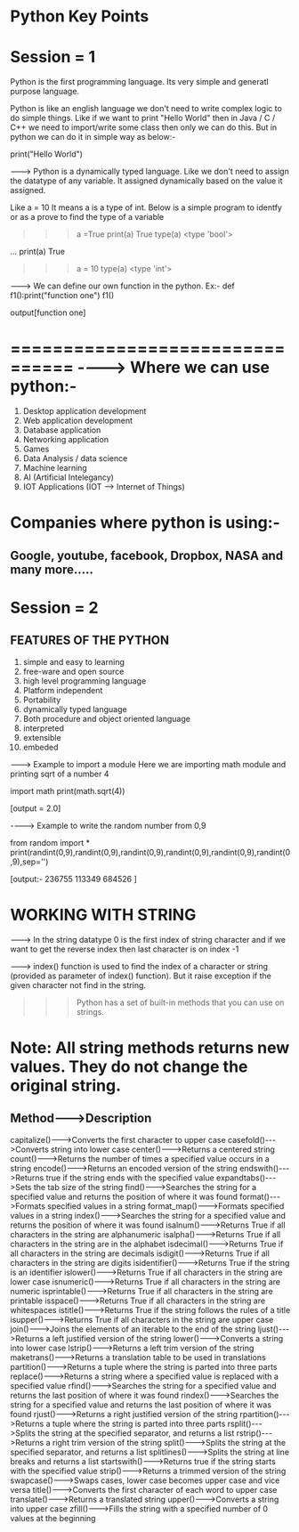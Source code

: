 Python Key Points
===========================
Session  =  1   
===========================

Python is the first programming language. Its very simple and generatl purpose language.

Python is like an english language we don't need to write complex logic to do simple things.
 Like if we want to print "Hello World" then in Java / C / C++ we need to import/write some class then only we can do this.
 But in python we can do it in simple way as below:-

 print("Hello World")


 ---> Python is a dynamically typed language. Like we don't need to assign the datatype of any variable. 
 It assigned dynamically based on the value it assigned.

 Like a = 10
 It means a is a type of int. 
 Below is a simple program to identfy or as a prove to find the type of a variable

>>> a =True
>>> print(a)
True
>>> type(a)
<type 'bool'>
>>>
... print(a)
True
>>> a = 10
>>> type(a)
<type 'int'>
>>>

---> We can define our own function in the python.
Ex:-
def f1():print("function one")
f1()

output[function one]

================================
----> Where we can use python:-
================================

1. Desktop application development
2. Web application development
3. Database application
4. Networking application
5. Games
6. Data Analysis / data science
7. Machine learning
8. AI (Artificial Intelegancy)
9. IOT Applications (IOT --> Internet of Things)



Companies where python is using:-
==========================
Google, youtube, facebook, Dropbox, NASA and many more.....
---------------



Session  =  2   
===========================

FEATURES OF THE PYTHON
----------------------

1. simple and easy to learning
2. free-ware and open source
3. high level programming language
4. Platform independent
5. Portability
6. dynamically typed language
7. Both procedure and object oriented language
8. interpreted
9. extensible
10. embeded


---> Example to import a module
Here we are importing math module and printing sqrt of a number 4

import math
print(math.sqrt(4))


[output = 2.0]


----> Example to write the random number from 0,9

from random import *
print(randint(0,9),randint(0,9),randint(0,9),randint(0,9),randint(0,9),randint(0,9),sep='')

[output:-
236755
113349
684526
]




WORKING WITH STRING
======================================

---> In the string datatype 0 is the first index of string character and if we want to get the reverse index then last character is on index -1

---> index() function is used to find the index of a character or string (provided as parameter of index() function). But it raise exception if the given character not find in the 
string.


>>> Python has a set of built-in methods that you can use on strings.

Note: All string methods returns new values. They do not change the original string.
====

Method--->Description
-------------------
capitalize()--->Converts the first character to upper case
casefold()--->Converts string into lower case
center()--->Returns a centered string
count()--->Returns the number of times a specified value occurs in a string
encode()--->Returns an encoded version of the string
endswith()--->Returns true if the string ends with the specified value
expandtabs()--->Sets the tab size of the string
find()--->Searches the string for a specified value and returns the position of where it was found
format()--->Formats specified values in a string
format_map()--->Formats specified values in a string
index()--->Searches the string for a specified value and returns the position of where it was found
isalnum()--->Returns True if all characters in the string are alphanumeric
isalpha()--->Returns True if all characters in the string are in the alphabet
isdecimal()--->Returns True if all characters in the string are decimals
isdigit()--->Returns True if all characters in the string are digits
isidentifier()--->Returns True if the string is an identifier
islower()--->Returns True if all characters in the string are lower case
isnumeric()--->Returns True if all characters in the string are numeric
isprintable()--->Returns True if all characters in the string are printable
isspace()--->Returns True if all characters in the string are whitespaces
istitle()--->Returns True if the string follows the rules of a title
isupper()--->Returns True if all characters in the string are upper case
join()--->Joins the elements of an iterable to the end of the string
ljust()--->Returns a left justified version of the string
lower()--->Converts a string into lower case
lstrip()--->Returns a left trim version of the string
maketrans()--->Returns a translation table to be used in translations
partition()--->Returns a tuple where the string is parted into three parts
replace()--->Returns a string where a specified value is replaced with a specified value
rfind()--->Searches the string for a specified value and returns the last position of where it was found
rindex()--->Searches the string for a specified value and returns the last position of where it was found
rjust()--->Returns a right justified version of the string
rpartition()--->Returns a tuple where the string is parted into three parts
rsplit()--->Splits the string at the specified separator, and returns a list
rstrip()--->Returns a right trim version of the string
split()--->Splits the string at the specified separator, and returns a list
splitlines()--->Splits the string at line breaks and returns a list
startswith()--->Returns true if the string starts with the specified value
strip()--->Returns a trimmed version of the string
swapcase()--->Swaps cases, lower case becomes upper case and vice versa
title()--->Converts the first character of each word to upper case
translate()--->Returns a translated string
upper()--->Converts a string into upper case
zfill()--->Fills the string with a specified number of 0 values at the beginning

